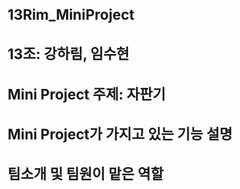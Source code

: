 # 13Rim_MiniProject
# 13조: 강하림, 임수현

# Mini Project 주제: 자판기


# Mini Project가 가지고 있는 기능 설명
## 

# 팀소개 및 팀원이 맡은 역할

